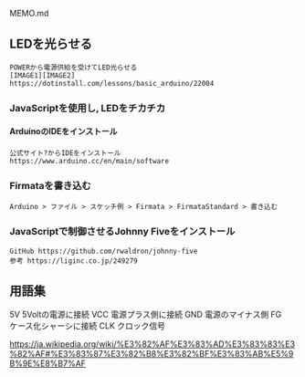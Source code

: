 MEMO.md

## LEDを光らせる
```
POWERから電源供給を受けてLED光らせる
[IMAGE1][IMAGE2]
https://dotinstall.com/lessons/basic_arduino/22004
```

### JavaScriptを使用し, LEDをチカチカ
#### ArduinoのIDEをインストール
```
公式サイト?からIDEをインストール
https://www.arduino.cc/en/main/software
```

### Firmataを書き込む
```
Arduino > ファイル > スケッチ例 > Firmata > FirmataStandard > 書き込む
```
### JavaScriptで制御させるJohnny Fiveをインストール
```
GitHub https://github.com/rwaldron/johnny-five
参考 https://liginc.co.jp/249279
```


## 用語集

5V 5Voltの電源に接続
VCC 電源プラス側に接続 
GND 電源のマイナス側
FG　ケース化シャーシに接続
CLK クロック信号

https://ja.wikipedia.org/wiki/%E3%82%AF%E3%83%AD%E3%83%83%E3%82%AF#%E3%83%87%E3%82%B8%E3%82%BF%E3%83%AB%E5%9B%9E%E8%B7%AF
